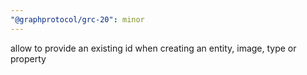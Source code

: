 ```yaml
---
"@graphprotocol/grc-20": minor
---
```


allow to provide an existing id when creating an entity, image, type or property
